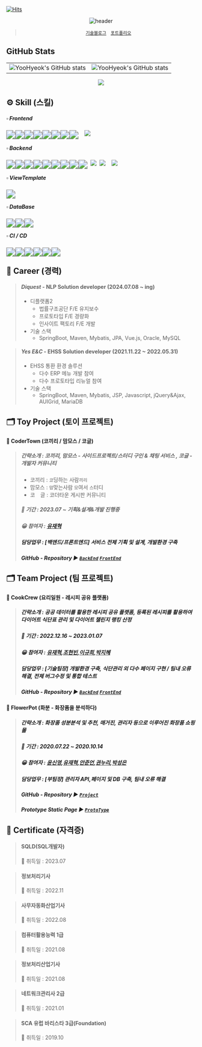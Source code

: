 <div align="left">
	
[![Hits](https://hits.seeyoufarm.com/api/count/incr/badge.svg?url=https%3A%2F%2Fgithub.com%2Fbi-sz&count_bg=%23FFB6F3&title_bg=%23555555&icon=&icon_color=%23E7E7E7&title=GITHUB&edge_flat=false)](https://hits.seeyoufarm.com)  
<div align="center">
	
![header](https://capsule-render.vercel.app/api?type=rect&color=gradient&customColorList=1&height=300&section=header&text=YooHyeok`s%20github&fontSize=40&fontColor=ffffff)



> <a href="https://u-it.tistory.com">`기술블로그`<a> &nbsp;
> <a href="https://yoohyeok.github.io/u-it">`포트폴리오`<a>


<div align="left">
	
## GitHub Stats
<!-- ![](./profile-3d-contrib/profile-night-rainbow.svg) -->

 <div align="center">
<table><tr><td valign="center">
<!-- <img src="https://github-readme-stats-git-masterrstaa-rickstaa.vercel.app/api?username=YooHyeok&show_icons=true&theme=radical" alt="YooHyeok's GitHub stats" style="float: left;" /> -->
<img src="https://github-readme-stats-git-masterrstaa-rickstaa.vercel.app/api?username=yoohyeok&show_icons=true&theme=radical" alt="YooHyeok's GitHub stats" style="float: left;" />
  </td><td valign="center">
<img src="https://github-readme-stats-git-masterrstaa-rickstaa.vercel.app/api/top-langs/?username=yoohyeok&layout=compact&theme=radical" alt="YooHyeok's GitHub stats" style="float: right;" />
</td></tr></table>  
<a href="https://www.opgc.me/#/users/YooHyeok" target="_blank" >
	<img src="https://api.opgc.me/githubs/users/YooHyeok/tag/?theme=prism" />
</a>

<div align="left">

## ⚙️ Skill (스킬)

#####  ▫️ Frontend

<img src="https://img.shields.io/badge/Html-E34F26?style=flat-square&logo=Html5&logoColor=white" style="zoom:150%; float: left" />&nbsp;
<img src="https://img.shields.io/badge/CSS-1572B6?style=flat-square&logo=CSS3&logoColor=white" style="zoom:150%; float: left" />&nbsp;
<img src="https://img.shields.io/badge/BootStrap-7952B3?style=flat-square&logo=BootStrap&logoColor=white"/>&nbsp;
<img src="https://img.shields.io/badge/JavaScript-F7DF1E?style=flat-square&logo=JavaScript&logoColor=white" style="zoom:150%; float: left" />&nbsp;
<img src="https://img.shields.io/badge/jQuery-0769AD?style=flat-square&logo=jQuery&logoColor=white" style="zoom:150%; float: left" />&nbsp;
<img src="https://img.shields.io/badge/React-61DAFB?style=flat-square&logo=React&logoColor=white" style="zoom:150%; float: left" />
<img src="https://img.shields.io/badge/Vue2-4FC08D?style=flat-square&logo=Vue.js&logoColor=white" style="zoom:150%; float: left" />
<img src="https://img.shields.io/badge/Vue3-4FC08D?style=flat-square&logo=Vue.js&logoColor=white" style="zoom:150%; float: left" />
<img src="https://img.shields.io/badge/TypeScript-3178C6?style=flat-square&logo=TypeScript&logoColor=white" style="zoom:150%; float: left" />

#####  ▫️ Backend

<img src="https://img.shields.io/badge/Java 8-007396?style=flat-square&logo=Java&logoColor=white" style="zoom:150%; float: left" />&nbsp;
<img src="https://img.shields.io/badge/Java 11-007396?style=flat-square&logo=Java&logoColor=white"/>&nbsp;
<img src="https://img.shields.io/badge/Java 17-007396?style=flat-square&logo=Java&logoColor=white"/>&nbsp;
<img src="https://img.shields.io/badge/Spring Framework-6DB33F?style=flat-square&logo=Spring&logoColor=white" style="zoom:150%; float: left" />&nbsp;
<img src="https://img.shields.io/badge/Maven-C71A36?style=flat-square&logo=ApacheMaven&logoColor=white"/>&nbsp;
<img src="https://img.shields.io/badge/SpringBoot-6DB33F?style=flat-square&logo=SpringBoot&logoColor=white" style="zoom:150%; float: left" />&nbsp;
<img src="https://img.shields.io/badge/Gradle-02303A?style=flat-square&logo=Gradle&logoColor=white" style="zoom:150%; float: left"/>&nbsp;
<img src="https://img.shields.io/badge/Spring MVC-6DB33F?style=flat-square&logo=Spring&logoColor=white" style="zoom:150%; float: left"/>&nbsp;
<img src="https://img.shields.io/badge/Spring Data JPA-6DB33F?style=flat-square&logo=Spring&logoColor=white" style="zoom:150%; float: left"/>&nbsp;
<img src="https://img.shields.io/badge/Hibernate-59666C?style=flat-square&logo=Hibernate&logoColor=white" style="zoom:150%; float: left"/>&nbsp;
<img src="https://img.shields.io/badge/Spring Security-6DB33F?style=flat-square&logo=Spring Security&logoColor=white" style="zoom:150%; float: left"/>&nbsp;
<img src="https://img.shields.io/badge/JWT-000000?style=flat-square&logo=JSON Web Tokens&logoColor=white" style="zoom:150%; float: left"/>




#####   ▫️ ViewTemplate
<img src="https://img.shields.io/badge/Thymeleaf-005F0F?style=flat-square&logo=Thymeleaf&logoColor=white" style="zoom:150%; float: left" />&nbsp;


#####  ▫️ DataBase

<img src="https://img.shields.io/badge/Oracle-F80000?style=flat-square&logo=Oracle&logoColor=white" style="zoom:150%; float: left" />&nbsp;
<img src="https://img.shields.io/badge/MySQL-4479A1?style=flat-square&logo=MySQL&logoColor=white" style="zoom:150%; float: left" />
<img src="https://img.shields.io/badge/PostgreSQL-416921?style=flat-square&logo=PostgreSQL&logoColor=white" style="zoom:150%; float: left" />&nbsp;

#####  ▫️ CI / CD
<img src="https://img.shields.io/badge/SVN-809CC9?style=flat-square&logo=Subversion&logoColor=white" style="zoom:150%; float: left"/>&nbsp;
<img src="https://img.shields.io/badge/Git-F05032?style=flat-square&logo=Git&logoColor=white" style="zoom:150%; float: left"/>&nbsp;
<img src="https://img.shields.io/badge/Gitlab-FC6D26?style=flat-square&logo=Gitlab&logoColor=white" style="zoom:150%; float: left"/>&nbsp;
<img src="https://img.shields.io/badge/Jenkins-D24939?style=flat-square&logo=Jenkins&logoColor=white" style="zoom:150%; float: left"/>&nbsp;
<img src="https://img.shields.io/badge/Docker-2496ED?style=flat-square&logo=Docker&logoColor=white" style="zoom:150%; float: left"/>&nbsp;
<img src="https://img.shields.io/badge/SonarQube-4E9BCD?style=flat-square&logo=SonarQube&logoColor=white" style="zoom:150%; float: left"/>&nbsp;
<!-- <img src="https://img.shields.io/badge/Amazon EC2-FF9900?style=flat-square&logo=Amazon EC2&logoColor=white" style="zoom:150%; float: left"/>&nbsp;
<img src="https://img.shields.io/badge/Amazon RDS-527FFF?style=flat-square&logo=Amazon RDS&logoColor=white" style="zoom:150%; float: left"/>&nbsp; -->

## 🔭 Career (경력)

> #### *Diquest* - NLP Solution developer (2024.07.08 ~ ing)
> - 디플랫폼2
>   - 법률구조공단 F/E 유지보수
>   - 프로토타입 F/E 경량화
>   - 인사이트 팩토리 F/E 개발
> - 기술 스택
>     - SpringBoot, Maven, Mybatis, JPA, Vue.js, Oracle, MySQL

> #### *Yes E&C* - EHSS Solution developer (2021.11.22 ~ 2022.05.31)
> - EHSS 통환 환경 솔루션
>   - 다수 ERP 메뉴 개발 참여
>   - 다수 프로토타입 리뉴얼 참여
> - 기술 스택
>     - SpringBoot, Maven, Mybatis, JSP, Javascript, jQuery&Ajax, AUIGrid, MariaDB

## 🗂️ Toy Project (토이 프로젝트)

#### 📱 CoderTown (코끼리 / 맘모스 / 코글)
>
> ##### 간략소개 : 코끼리, 맘모스 - 사이드프로젝트/스터디 구인 & 채팅 서비스 , 코글 - 개발자 커뮤니티
> - 코끼리 : `코`딩하는 사람`끼리`
> - 맘모스 : `맘`맞는사람 `모`여서 `스`터디
> - 코　글 : 코더타운 게시판 커뮤니티
> 
> ##### 📆 기간 : 2023.07 ~ 기획&설계&개발 진행중
>
> ##### 😀 참여자 : <a href="https://github.com/YooHyeok">유재혁<a>
>
> ##### 담당업무 : [백엔드/프론트엔드] 서비스 전체 기획 및 설계, 개발환경 구축
> 
> ##### GitHub - Repository ▶  <a href="https://github.com/YooHyeok/codertown-server">`BackEnd`<a> <a href="https://github.com/YooHyeok/codertown-client">`FrontEnd`<a>



## 🗂️ Team Project (팀 프로젝트)

#### 📱 CookCrew (요리일원 - 레시피 공유 플랫폼)
> 
> ##### 간략소개 : 공공 데이터를 활용한 레시피 공유 플랫폼, 등록된 레시피를 활용하여 다이어트 식단표 관리 및 다이어트 챌린지 랭킹 산정
> 
> ##### 📆 기간 : 2022.12.16 ~ 2023.01.07
>
> ##### 😀 참여자 : <a href="https://github.com/YooHyeok">유재혁<a>,<a href="https://github.com/JoHB94">조현빈<a>,<a href="https://github.com/92Lee92">이규희<a>,<a href="https://github.com/mdmdr8">박지혜<a> 
>
> ##### 담당업무 : [기술팀장] 개발환경 구축, 식단관리 외 다수 페이지 구현 /  팀내 오류 해결, 전체 버그수정 및 통합 테스트
>  
> ##### GitHub - Repository ▶  <a href="https://github.com/YooHyeok/cookcrew_backend">`BackEnd`<a> <a href="https://github.com/YooHyeok/cookcrew_frontend">`FrontEnd`<a>



#### 📱 FlowerPot (화분 - 화장품을 분석하다)
>
> ##### 간략소개 : 화장품 성분분석 및 추천, 매거진, 관리자 등으로 이루어진 화장품 쇼핑몰
>
> ##### 📆 기간 : 2020.07.22 ~ 2020.10.14
>
> ##### 😀 참여자 : <a href="https://github.com/yenow">윤신영<a>,<a href="https://github.com/YooHyeok">유재혁<a>,<a href="https://github.com/jamp0824">안준언<a>,<a href="https://github.com/krinu318995">권누리<a>,<a href="https://github.com/aseongen">박성은<a>
>
> ##### 담당업무 : [부팀장] 관리자 API,페이지 및 DB 구축, 팀내 오류 해결
>
> ##### GitHub - Repository ▶  <a href="https://github.com/YooHyeok/flowerPot">`Project`<a>
>
> ##### Prototype Static Page ▶  <a href="https://yoohyeok.github.io/TPFPA">`ProtoType`<a>


## 🏅 Certificate (자격증)

> #### SQLD(SQL개발자) 
>
> 📆 취득일 : 2023.07

> #### 정보처리기사 
>
> 📆 취득일 : 2022.11

> #### 사무자동화산업기사 
>
> 📆 취득일 : 2022.08

> #### 컴퓨터활용능력 1급
>
> 📆 취득일 : 2021.08

> #### 정보처리산업기사 
>
> 📆 취득일 : 2021.08

> #### 네트워크관리사 2급
>
> 📆 취득일 : 2021.01

> #### SCA 유럽 바리스타 3급(Foundation)
>
> 📆 취득일 : 2019.10

<!--
**YooHyeok/YooHyeok** is a ✨ _special_ ✨ repository because its `README.md` (this file) appears on your GitHub profile.

Here are some ideas to get you started:

- 🔭 I’m currently working on ...
- 🌱 I’m currently learning ...
- 👯 I’m looking to collaborate on ...
- 🤔 I’m looking for help with ...
- 💬 Ask me about ...
- 📫 How to reach me: ...
- 😄 Pronouns: ...
- ⚡ Fun fact: ...
-->
